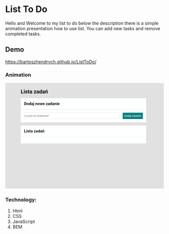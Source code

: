 # List To Do

Hello and Welcome to my list to do below the description there is a simple animation presentation how to use list.
You can add new tasks and remove completed tasks.

## Demo 

https://bartoszhendrych.github.io/ListToDo/

### Animation
![gif](images/Animation.gif)

### Technology:
1. Html
2. CSS
3. JavaScript
4. BEM
